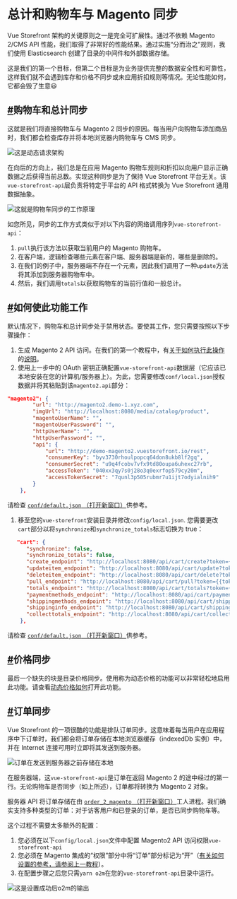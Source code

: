 # 总计和购物车与 Magento 同步

Vue Storefront 架构的关键原则之一是完全可扩展性。通过不依赖 Magento 2/CMS API 性能，我们取得了非常好的性能结果。通过实施“分而治之”规则，我们使用 Elasticsearch 创建了目录的中间件和外部数据存储。

这是我们的第一个目标，但第二个目标是为业务提供完整的数据安全性和可靠性，这样我们就不会遇到库存和价格不同步或未应用折扣规则等情况。无论性能如何，它都会毁了生意😃

## [#](https://docs.vuestorefront.io/v1/guide/integrations/totals-sync.html#cart-and-totals-sync)购物车和总计同步

这就是我们将直接购物车与 Magento 2 同步的原因。每当用户向购物车添加商品时，我们都会检查库存并将本地浏览器内购物车与 CMS 同步。

![这是动态请求架构](https://docs.vuestorefront.io/v1/assets/img/Vue-storefront-architecture-proxy-requests.c87b9d51.png)

在向后的方向上，我们总是在应用 Magento 购物车规则和折扣以向用户显示正确数据之后获得当前总数。实现这种同步是为了保持 Vue Storefront 平台无关。该`vue-storefront-api`层负责将特定于平台的 API 格式转换为 Vue Storefront 通用数据抽象。

![这就是购物车同步的工作原理](https://docs.vuestorefront.io/v1/assets/img/cart-sync.6d48833c.png)

如您所见，同步的工作方式类似于对以下内容的网络调用序列`vue-storefront-api`：

1. `pull`执行该方法以获取当前用户的 Magento 购物车。
2. 在客户端，逻辑检查哪些元素在客户端、服务器端是新的，哪些是删除的。
3. 在我们的例子中，服务器端不存在一个元素，因此我们调用了一种`update`方法将其添加到服务器购物车中。
4. 然后，我们调用`totals`以获取购物车的当前行值和一般总计。

## [#](https://docs.vuestorefront.io/v1/guide/integrations/totals-sync.html#how-to-make-this-feature-work)如何使此功能工作

默认情况下，购物车和总计同步处于禁用状态。要使其工作，您只需要按照以下步骤操作：

1. 生成 Magento 2 API 访问。在我们的第一个教程中，有[关于如何执行此操作](https://docs.vuestorefront.io/v1/guide/installation/magento.html)的[说明](https://docs.vuestorefront.io/v1/guide/installation/magento.html)。
2. 使用上一步中的 OAuth 密钥正确配置`vue-storefront-api`数据层（它应该已本地安装在您的计算机/服务器上）。为此，您需要修改`conf/local.json`授权数据并将其粘贴到该`magento2.api`部分：

```json
"magento2": {
		"url": "http://magento2.demo-1.xyz.com",
		"imgUrl": "http://localhost:8080/media/catalog/product",
		"magentoUserName": "",
		"magentoUserPassword": "",
		"httpUserName": "",
		"httpUserPassword": "",
		"api": {
			"url": "http://demo-magento2.vuestorefront.io/rest",
			"consumerKey": "byv3730rhoulpopcq64don8ukb8lf2gq",
			"consumerSecret": "u9q4fcobv7vfx9td80oupa6uhexc27rb",
			"accessToken": "040xx3qy7s0j28o3q0exrfop579cy20m",
			"accessTokenSecret": "7qunl3p505rubmr7u1ijt7odyialnih9"
		}
	},
```

请检查 [`conf/default.json` （打开新窗口）](https://github.com/vuestorefront/vue-storefront-api/blob/master/config/default.json)供参考。

1. 移至您的`vue-storefront`安装目录并修改`config/local.json`. 您需要更改`cart`部分以将`synchronize`和`synchronize_totals`标志切换为 true：

```json
   "cart": {
      "synchronize": false,
      "synchronize_totals": false,
      "create_endpoint": "http://localhost:8080/api/cart/create?token={{token}}",
      "updateitem_endpoint": "http://localhost:8080/api/cart/update?token={{token}}&cartId={{cartId}}",
      "deleteitem_endpoint": "http://localhost:8080/api/cart/delete?token={{token}}&cartId={{cartId}}",
      "pull_endpoint": "http://localhost:8080/api/cart/pull?token={{token}}&cartId={{cartId}}",
      "totals_endpoint": "http://localhost:8080/api/cart/totals?token={{token}}&cartId={{cartId}}",
      "paymentmethods_endpoint": "http://localhost:8080/api/cart/payment-methods?token={{token}}&cartId={{cartId}}",
      "shippingmethods_endpoint": "http://localhost:8080/api/cart/shipping-methods?token={{token}}&cartId={{cartId}}",
      "shippinginfo_endpoint": "http://localhost:8080/api/cart/shipping-information?token={{token}}&cartId={{cartId}}",
      "collecttotals_endpoint": "http://localhost:8080/api/cart/collect-totals?token={{token}}&cartId={{cartId}}"
    },
```

请检查 [`conf/default.json` （打开新窗口）](https://github.com/vuestorefront/vue-storefront/blob/1302ed84561a514beb8c35e45ae1d0aa4dc9f74a/config/default.json#L8)供参考。

## [#](https://docs.vuestorefront.io/v1/guide/integrations/totals-sync.html#prices-sync)价格同步

最后一个缺失的块是目录价格同步。使用称为动态价格的功能可以非常轻松地启用此功能。请查看[动态价格如何](https://docs.vuestorefront.io/v1/guide/integrations/direct-prices-sync.html)打开此功能。

## [#](https://docs.vuestorefront.io/v1/guide/integrations/totals-sync.html#order-sync)订单同步

Vue Storefront 的一项很酷的功能是排队订单同步。这意味着每当用户在应用程序中下订单时，我们都会将订单存储在本地浏览器缓存（indexedDb 实例）中，并在 Internet 连接可用时立即将其发送到服务器。

![订单在发送到服务器之前存储在本地](https://docs.vuestorefront.io/v1/assets/img/orders-collection.4c3351a2.png)

在服务器端，这`vue-storefront-api`是订单在返回 Magento 2 的途中经过的第一行。无论购物车是否同步（如上所述），订单都将转换为 Magento 2 对象。

服务器 API 将订单存储在由 [`order_2_magento` （打开新窗口）](https://github.com/vuestorefront/vue-storefront-api/blob/master/src/worker/order_to_magento2.js)工人进程。我们确实支持多种类型的订单：对于访客用户和已登录的订单，是否已同步购物车等。

这个过程不需要太多额外的配置：

1. 您必须在以下`config/local.json`文件中配置 Magento2 API 访问权限`vue-storefront-api`
2. 您必须在 Magento 集成的“权限”部分中将“订单”部分标记为“开”（[有关如何设置的参考，请参阅上一教程](https://docs.vuestorefront.io/v1/guide/installation/magento.html)）。
3. 在配置步骤之后您只需`yarn o2m`在您的`vue-storefront-api`目录中运行。

![这是设置成功后o2m的输出](https://docs.vuestorefront.io/v1/assets/img/o2m-output.790de781.png)